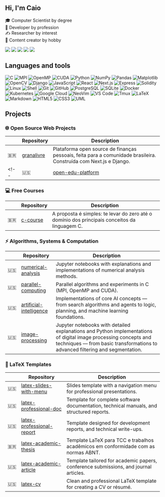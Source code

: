 ## Hi, I'm Caio
🎓 Computer Scientist by degree  
💼 Developer by profession  
✍ Researcher by interest  
🧢 Content creator by hobby  


<div> <a href="https://www.youtube.com/@fromcaio" target="_blank"><img src="https://img.shields.io/badge/YouTube-FF0000?style=for-the-badge&logo=youtube&logoColor=white" target="_blank"></a> <a href="https://instagram.com/fromcaio_" target="_blank"><img src="https://img.shields.io/badge/-Instagram-%23E4405F?style=for-the-badge&logo=instagram&logoColor=white" target="_blank"></a> <a href="https://discord.gg/6fv5Qdpj" target="_blank"><img src="https://img.shields.io/badge/Discord-7289DA?style=for-the-badge&logo=discord&logoColor=white" target="_blank"></a> <a href = "mailto:fromcaio.contato@gmail.com"><img src="https://img.shields.io/badge/-Gmail-%23333?style=for-the-badge&logo=gmail&logoColor=white" target="_blank"></a> <a href="https://www.linkedin.com/in/fromcaio/" target="_blank"><img src="https://img.shields.io/badge/-LinkedIn-%230077B5?style=for-the-badge&logo=linkedin&logoColor=white" target="_blank"></a> </div>

## Languages and tools

<div>
<!-- ======================== -->
<!-- 🧮 Low-Level & HPC Tools -->
<!-- ======================== -->
<img alt="C" src="https://img.shields.io/badge/C-00599C?style=for-the-badge&logo=c&logoColor=white" />
<img alt="MPI" src="https://img.shields.io/badge/MPI-CC0000?style=for-the-badge" />
<img alt="OpenMP" src="https://img.shields.io/badge/OpenMP-2C5BB4?style=for-the-badge&logo=openmp&logoColor=white" />
<img alt="CUDA" src="https://img.shields.io/badge/CUDA-76B900?style=for-the-badge&logo=nvidia&logoColor=white" />

<!-- ======================== -->
<!-- 🐍 Python Ecosystem -->
<!-- ======================== -->
<img alt="Python" src="https://img.shields.io/badge/-Python-3776AB?style=for-the-badge&logo=Python&logoColor=white" />
<img alt="NumPy" src="https://img.shields.io/badge/NumPy-013243?style=for-the-badge&logo=numpy&logoColor=white" />
<img alt="Pandas" src="https://img.shields.io/badge/Pandas-150458?style=for-the-badge&logo=pandas&logoColor=white" />
<img alt="Matplotlib" src="https://img.shields.io/badge/Matplotlib-eeeeee?style=for-the-badge&logo=Matplotlib&logoColor=blue" />
<img alt="OpenCV" src="https://img.shields.io/badge/OpenCV-5C3EE8?style=for-the-badge&logo=opencv&logoColor=white" />
<img alt="Django" src="https://img.shields.io/badge/Django-092E20?style=for-the-badge&logo=django&logoColor=white" />

<!-- ======================== -->
<!-- ⚛️ Web Development -->
<!-- ======================== -->
<img alt="JavaScript" src="https://img.shields.io/badge/JavaScript-F7DF1E?style=for-the-badge&logo=javascript&logoColor=black" />
<img alt="React" src="https://img.shields.io/badge/React-20232A?style=for-the-badge&logo=react&logoColor=61DAFB" />
<img alt="Next.js" src="https://img.shields.io/badge/Next.js-000000?style=for-the-badge&logo=next.js&logoColor=white" />
<img alt="Express" src="https://img.shields.io/badge/Express-000000?style=for-the-badge&logo=express&logoColor=white" />

<!-- ======================== -->
<!-- 🧱 Blockchain -->
<!-- ======================== -->
<img alt="Solidity" src="https://img.shields.io/badge/Solidity-363636?style=for-the-badge&logo=solidity&logoColor=white" />

<!-- ======================== -->
<!-- 💻 System & Terminal -->
<!-- ======================== -->
<img alt="Linux" src="https://img.shields.io/badge/Linux-FCC624?style=for-the-badge&logo=linux&logoColor=black" />
<img alt="Shell" src="https://img.shields.io/badge/Shell_Script-121011?style=for-the-badge&logo=gnu-bash&logoColor=white" />

<!-- ======================== -->
<!-- 🌱 Version Control -->
<!-- ======================== -->
<img alt="Git" src="https://img.shields.io/badge/Git-F05032?style=for-the-badge&logo=git&logoColor=white" />
<img alt="GitHub" src="https://img.shields.io/badge/GitHub-181717?style=for-the-badge&logo=github&logoColor=white" />

<!-- ======================== -->
<!-- 🗄️ Databases -->
<!-- ======================== -->
<img alt="PostgreSQL" src="https://img.shields.io/badge/Postgres-316192?style=for-the-badge&logo=postgresql&logoColor=white" />
<img alt="SQLite" src="https://img.shields.io/badge/SQLite-07405E?style=for-the-badge&logo=sqlite&logoColor=white" />

<!-- ======================== -->
<!-- ☁️ DevOps & Cloud -->
<!-- ======================== -->
<img alt="Docker" src="https://img.shields.io/badge/Docker-2496ED?style=for-the-badge&logo=docker&logoColor=white" />
<img alt="Kubernetes" src="https://img.shields.io/badge/Kubernetes-326CE5?style=for-the-badge&logo=kubernetes&logoColor=white" />
<img alt="Google Cloud" src="https://img.shields.io/badge/Google_Cloud-4285F4?style=for-the-badge&logo=google-cloud&logoColor=white" />

<!-- ======================== -->
<!-- ⚙️ Editors & Tools -->
<!-- ======================== -->
<img alt="NeoVim" src="https://img.shields.io/badge/Neovim-57A143?style=for-the-badge&logo=neovim&logoColor=white" />
<img alt="VS Code" src="https://img.shields.io/badge/VS%20Code-0078d7?style=for-the-badge&logo=visual-studio-code&logoColor=white" />
<img alt="Tmux" src="https://img.shields.io/badge/Tmux-1BB91F?style=for-the-badge&logo=tmux&logoColor=white" />

<!-- ======================== -->
<!-- 📄 Documentation & Markup -->
<!-- ======================== -->
<img alt="LaTeX" src="https://img.shields.io/badge/LaTeX-008080?style=for-the-badge&logo=latex&logoColor=white" />
<img alt="Markdown" src="https://img.shields.io/badge/Markdown-000000?style=for-the-badge&logo=markdown&logoColor=white" />
<img alt="HTML5" src="https://img.shields.io/badge/HTML5-E34F26?style=for-the-badge&logo=html5&logoColor=white" />
<img alt="CSS3" src="https://img.shields.io/badge/CSS3-1572B6?style=for-the-badge&logo=css3&logoColor=white" />
<img alt="UML" src="https://img.shields.io/badge/UML-FAA918?style=for-the-badge" />

</div>

## Projects

### 🌐 Open Source Web Projects
| | Repository | Description |
|-----------|-------------|-------------|
| 🇧🇷 | [granalivre](https://github.com/fromcaio/granalivre) | Plataforma open source de finanças pessoais, feita para a comunidade brasileira. Construída com Next.js e Django. |
<!-- | 🇺🇸 | [open-edu-platform](https://github.com/fromcaio/open-edu-platform) | Open-source Next.js platform to simplify publishing rich, interactive content with Markdown + LaTeX + code blocks. | -->

### 💻 Free Courses
| | Repository | Description |
|-----------|-------------|-------------|
| 🇧🇷 | [c-course](https://github.com/fromcaio/c-course) | A proposta é simples: te levar do zero até o domínio dos principais conceitos da linguagem C. |

### ⚡ Algorithms, Systems & Computation
| | Repository | Description |
|-----------|-------------|-------------|
| 🇺🇸 | [numerical-analysis](https://github.com/fromcaio/numerical-analysis) | Jupyter notebooks with explanations and implementations of numerical analysis methods. |
| 🇺🇸 | [parallel-computing](https://github.com/fromcaio/parallel-computing) | Parallel algorithms and experiments in C (MPI, OpenMP and CUDA). |
| 🇺🇸 | [artificial-intelligence](https://github.com/fromcaio/artificial-intelligence) | Implementations of core AI concepts — from search algorithms and agents to logic, planning, and machine learning foundations. |
| 🇺🇸 | [image-processing](https://github.com/fromcaio/image-processing) | Jupyter notebooks with detailed explanations and Python implementations of digital image processing concepts and techniques — from basic transformations to advanced filtering and segmentation. |

### 📄 LaTeX Templates
| | Repository | Description |
|-----------|-------------|-------------|
| 🇺🇸 | [latex-slides-with-menu](https://github.com/fromcaio/latex-slides-with-menu) | Slides template with a navigation menu for professional presentations. |
| 🇺🇸 | [latex-professional-doc](https://github.com/fromcaio/latex-doc-template) | Template for complete software documentation, technical manuals, and structured reports. |
| 🇺🇸 | [latex-professional-report](https://github.com/fromcaio/latex-article) | Template designed for development reports, and technical write-ups. |
| 🇧🇷 | [latex-academic-thesis](https://github.com/fromcaio/latex-academic-thesis) | Template LaTeX para TCC e trabalhos acadêmicos em conformidade com as normas ABNT. |
| 🇺🇸 | [latex-academic-article](https://github.com/fromcaio/latex-academic-article) | Template tailored for academic papers, conference submissions, and journal articles. |
| 🇺🇸 | [latex-cv](https://github.com/fromcaio/latex-cv) | Clean and professional LaTeX template for creating a CV or résumé. |

